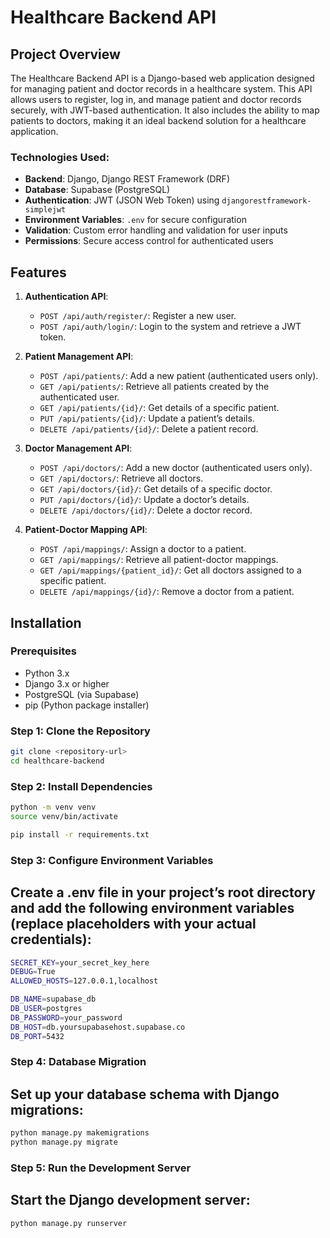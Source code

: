 # Healthcare Backend API

## Project Overview
The Healthcare Backend API is a Django-based web application designed for managing patient and doctor records in a healthcare system. This API allows users to register, log in, and manage patient and doctor records securely, with JWT-based authentication. It also includes the ability to map patients to doctors, making it an ideal backend solution for a healthcare application.

### Technologies Used:
- **Backend**: Django, Django REST Framework (DRF)
- **Database**: Supabase (PostgreSQL)
- **Authentication**: JWT (JSON Web Token) using `djangorestframework-simplejwt`
- **Environment Variables**: `.env` for secure configuration
- **Validation**: Custom error handling and validation for user inputs
- **Permissions**: Secure access control for authenticated users

## Features
1. **Authentication API**:
   - `POST /api/auth/register/`: Register a new user.
   - `POST /api/auth/login/`: Login to the system and retrieve a JWT token.

2. **Patient Management API**:
   - `POST /api/patients/`: Add a new patient (authenticated users only).
   - `GET /api/patients/`: Retrieve all patients created by the authenticated user.
   - `GET /api/patients/{id}/`: Get details of a specific patient.
   - `PUT /api/patients/{id}/`: Update a patient’s details.
   - `DELETE /api/patients/{id}/`: Delete a patient record.

3. **Doctor Management API**:
   - `POST /api/doctors/`: Add a new doctor (authenticated users only).
   - `GET /api/doctors/`: Retrieve all doctors.
   - `GET /api/doctors/{id}/`: Get details of a specific doctor.
   - `PUT /api/doctors/{id}/`: Update a doctor’s details.
   - `DELETE /api/doctors/{id}/`: Delete a doctor record.

4. **Patient-Doctor Mapping API**:
   - `POST /api/mappings/`: Assign a doctor to a patient.
   - `GET /api/mappings/`: Retrieve all patient-doctor mappings.
   - `GET /api/mappings/{patient_id}/`: Get all doctors assigned to a specific patient.
   - `DELETE /api/mappings/{id}/`: Remove a doctor from a patient.

## Installation

### Prerequisites
- Python 3.x
- Django 3.x or higher
- PostgreSQL (via Supabase)
- pip (Python package installer)

### Step 1: Clone the Repository
```bash
git clone <repository-url>
cd healthcare-backend
```

### Step 2: Install Dependencies
```bash
python -m venv venv
source venv/bin/activate 

pip install -r requirements.txt
```

### Step 3: Configure Environment Variables
## Create a .env file in your project’s root directory and add the following environment variables (replace placeholders with your actual credentials):
```bash
SECRET_KEY=your_secret_key_here
DEBUG=True
ALLOWED_HOSTS=127.0.0.1,localhost

DB_NAME=supabase_db
DB_USER=postgres
DB_PASSWORD=your_password
DB_HOST=db.yoursupabasehost.supabase.co
DB_PORT=5432

```

### Step 4: Database Migration
## Set up your database schema with Django migrations:
```bash
python manage.py makemigrations
python manage.py migrate

```

### Step 5: Run the Development Server
## Start the Django development server:
```bash
python manage.py runserver

```



